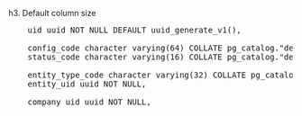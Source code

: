 h3. Default column size

<pre>
    uid uuid NOT NULL DEFAULT uuid_generate_v1(),

    config_code character varying(64) COLLATE pg_catalog."default" NOT NULL,
    status_code character varying(16) COLLATE pg_catalog."default" NOT NULL,

    entity_type_code character varying(32) COLLATE pg_catalog."default" NOT NULL,
    entity_uid uuid NOT NULL,

    company_uid uuid NOT NULL,
</pre>